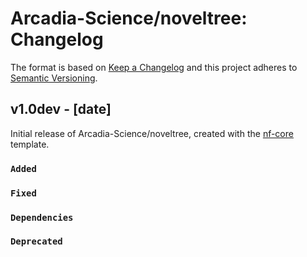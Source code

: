 # Arcadia-Science/noveltree: Changelog

The format is based on [Keep a Changelog](https://keepachangelog.com/en/1.0.0/)
and this project adheres to [Semantic Versioning](https://semver.org/spec/v2.0.0.html).

## v1.0dev - [date]

Initial release of Arcadia-Science/noveltree, created with the [nf-core](https://nf-co.re/) template.

### `Added`

### `Fixed`

### `Dependencies`

### `Deprecated`
